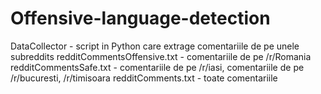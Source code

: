 # Offensive-language-detection
DataCollector - script in Python care extrage comentariile de pe unele subreddits
redditCommentsOffensive.txt - comentariile de pe /r/Romania
redditCommentsSafe.txt - comentariile de pe /r/iasi, comentariile de pe /r/bucuresti, /r/timisoara
redditComments.txt - toate comentariile
